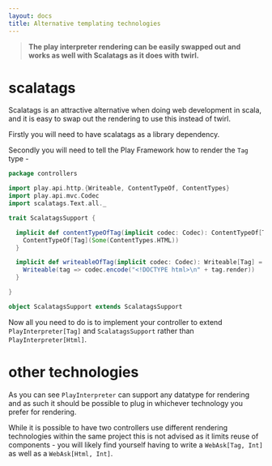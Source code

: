 ```yaml
---
layout: docs
title: Alternative templating technologies
---
```


> **The play interpreter rendering can be easily swapped out and**
> **works as well with Scalatags as it does with twirl.**

# scalatags

Scalatags is an attractive alternative when doing web
development in scala, and it is easy to swap out the rendering to use
this instead of twirl. 

Firstly you will need to have scalatags as a library dependency. 

Secondly you will need to tell the Play Framework how to render the
`Tag` type - 


```scala 
package controllers

import play.api.http.{Writeable, ContentTypeOf, ContentTypes}
import play.api.mvc.Codec
import scalatags.Text.all._

trait ScalatagsSupport {

  implicit def contentTypeOfTag(implicit codec: Codec): ContentTypeOf[Tag] = {
    ContentTypeOf[Tag](Some(ContentTypes.HTML))
  }

  implicit def writeableOfTag(implicit codec: Codec): Writeable[Tag] = {
    Writeable(tag => codec.encode("<!DOCTYPE html>\n" + tag.render))
  }

}

object ScalatagsSupport extends ScalatagsSupport
```

Now all you need to do is to implement your controller to extend
`PlayInterpreter[Tag]` and `ScalatagsSupport` rather than `PlayInterpreter[Html]`.

# other technologies

As you can see `PlayInterpreter` can support any datatype for
rendering and as such it should be possible to plug in whichever
technology you prefer for rendering.

While it is possible to have two controllers use different rendering
technologies within the same project this is not advised as it
limits reuse of components - you will likely find yourself having to
write a `WebAsk[Tag, Int]` as well as a `WebAsk[Html, Int]`.
